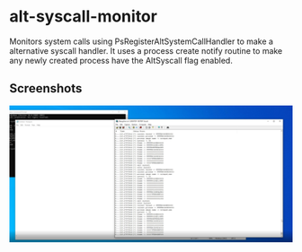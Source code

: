 # alt-syscall-monitor

Monitors system calls using PsRegisterAltSystemCallHandler to make a alternative syscall handler.
It uses a process create notify routine to make any newly created process have the AltSyscall flag enabled.


## Screenshots

![App Screenshot](https://raw.githubusercontent.com/rootkitenthusiast/alt-syscall-monitor/refs/heads/main/image.png)